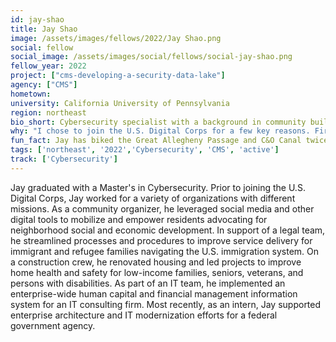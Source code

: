 ```yaml
---
id: jay-shao
title: Jay Shao
image: /assets/images/fellows/2022/Jay Shao.png
social: fellow
social_image: /assets/images/social/fellows/social-jay-shao.png
fellow_year: 2022
project: ["cms-developing-a-security-data-lake"]
agency: ["CMS"]
hometown: 
university: California University of Pennsylvania
region: northeast
bio_short: Cybersecurity specialist with a background in community building and support
why: "I chose to join the U.S. Digital Corps for a few key reasons. First, the program offers a chance to apply my skills and experiences to engaging, meaningful, and challenging work at the intersection of people, technology, and the public interest. Second, the program intentionally assembles a diverse cohort of fellows with various professional backgrounds and life experiences, united by a passion for civic tech. Third, the program strategically invests in the professional development and personal growth of its fellows. Ultimately, the U.S. Digital Corps presents a unique opportunity to support the U.S. Government, serve the American people, and protect our way of life."
fun_fact: Jay has biked the Great Allegheny Passage and C&O Canal twice—that's 300+ miles from Pittsburgh, PA to Washington, D.C. At the time of writing, Jay is currently in the middle of completing his third trip.
tags: ['northeast', '2022','Cybersecurity', 'CMS', 'active']
track: ['Cybersecurity']
---
```


Jay graduated with a Master's in Cybersecurity. Prior to joining the U.S. Digital Corps, Jay worked for a variety of organizations with different missions. As a community organizer, he leveraged social media and other digital tools to mobilize and empower residents advocating for neighborhood social and economic development. In support of a legal team, he streamlined processes and procedures to improve service delivery for immigrant and refugee families navigating the U.S. immigration system. On a construction crew, he renovated housing and led projects to improve home health and safety for low-income families, seniors, veterans, and persons with disabilities. As part of an IT team, he implemented an enterprise-wide human capital and financial management information system for an IT consulting firm. Most recently, as an intern, Jay supported enterprise architecture and IT modernization efforts for a federal government agency.
